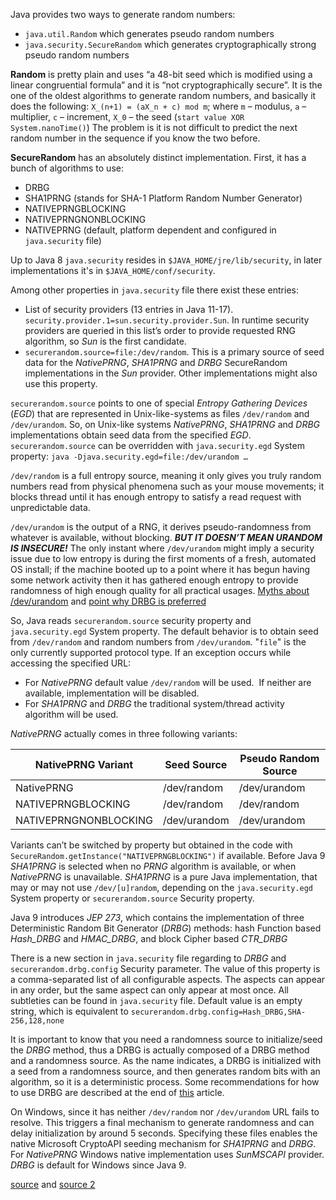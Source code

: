 Java provides two ways to generate random numbers:
- `java.util.Random` which generates pseudo random numbers
- `java.security.SecureRandom` which generates cryptographically strong pseudo random numbers

**Random** is pretty plain and uses “a 48-bit seed which is modified using a linear congruential formula” and it is “not cryptographically secure”. It is the one of the oldest algorithms to generate random numbers, and basically it does the following: `X_(n+1) = (aX_n + c) mod m`; where `m` – modulus, `a` – multiplier, `c` – increment, `X_0` – the seed (`start value XOR System.nanoTime()`) The problem is it is not difficult to predict the next random number in the sequence if you know the two before.

**SecureRandom** has an absolutely distinct implementation. First, it has a bunch of algorithms to use:
- DRBG
- SHA1PRNG (stands for SHA-1 Platform Random Number Generator)
- NATIVEPRNGBLOCKING
- NATIVEPRNGNONBLOCKING
- NATIVEPRNG (default, platform dependent and configured in `java.security` file)

Up to Java 8 `java.security` resides in `$JAVA_HOME/jre/lib/security`, in later implementations it's in `$JAVA_HOME/conf/security`.

Among other properties in `java.security` file there exist these entries:
- List of security providers (13 entries in Java 11-17). `security.provider.1=sun.security.provider.Sun`. In runtime security providers are queried in this list’s order to provide requested RNG algorithm, so *Sun* is the first candidate.
- `securerandom.source=file:/dev/random`. This is a primary source of seed data for the *NativePRNG*, *SHA1PRNG* and *DRBG* SecureRandom implementations in the *Sun* provider. Other implementations might also use this property.

`securerandom.source` points to one of special *Entropy Gathering Devices* (*EGD*) that are represented in Unix-like-systems as files `/dev/random` and `/dev/urandom`. So, on Unix-like systems *NativePRNG*, *SHA1PRNG* and *DRBG* implementations obtain seed data from the specified *EGD*. `securerandom.source` can be overridden with `java.security.egd` System property:
`java -Djava.security.egd=file:/dev/urandom …`

`/dev/random` is a full entropy source, meaning it only gives you truly random numbers read from physical phenomena such as your mouse movements; it blocks thread until it has enough entropy to satisfy a read request with unpredictable data.

`/dev/urandom` is the output of a RNG, it derives pseudo-randomness from whatever is available, without blocking. ***BUT IT DOESN’T MEAN URANDOM IS INSECURE!*** The only instant where `/dev/urandom` might imply a security issue due to low entropy is during the first moments of a fresh, automated OS install; if the machine booted up to a point where it has begun having some network activity then it has gathered enough entropy to provide randomness of high enough quality for all practical usages.
[Myths about /dev/urandom](https://www.2uo.de/myths-about-urandom/) and [point why DRBG is preferred](https://stackoverflow.com/questions/58991966/what-java-security-egd-option-is-for)

So, Java reads `securerandom.source` security property and `java.security.egd` System property. The default behavior is to obtain seed from `/dev/random` and random numbers from `/dev/urandom`. "`file`" is the only currently supported protocol type. If an exception occurs while accessing the specified URL:
- For *NativePRNG* default value `/dev/random` will be used.  If neither are available, implementation will be disabled.
- For *SHA1PRNG* and *DRBG* the traditional system/thread activity algorithm will be used.

*NativePRNG* actually comes in three following variants:

| NativePRNG Variant    | Seed Source  | Pseudo Random Source |
| --------------------- | ------------ | -------------------- |
| NativePRNG            | /dev/random  | /dev/urandom         |
| NATIVEPRNGBLOCKING    | /dev/random  | /dev/random          |
| NATIVEPRNGNONBLOCKING | /dev/urandom | /dev/urandom         |
Variants can’t be switched by property but obtained in the code with `SecureRandom.getInstance("NATIVEPRNGBLOCKING")` if available. Before Java 9 *SHA1PRNG* is selected when no *PRNG* algorithm is available, or when *NativePRNG* is unavailable. *SHA1PRNG* is a pure Java implementation, that may or may not use `/dev/[u]random`, depending on the `java.security.egd` System property or `securerandom.source` Security property.

Java 9 introduces *JEP 273*, which contains the implementation of three Deterministic Random Bit Generator (*DRBG*) methods: hash Function based *Hash_DRBG* and *HMAC_DRBG*, and block Cipher based *CTR_DRBG*

There is a new section in `java.security` file regarding to *DRBG* and `securerandom.drbg.config` Security parameter. The value of this property is a comma-separated list of all configurable aspects. The aspects can appear in any order, but the same aspect can only appear at most once. All subtleties can be found in `java.security` file. Default value is an empty string, which is equivalent to `securerandom.drbg.config=Hash_DRBG,SHA-256,128,none`

It is important to know that you need a randomness source to initialize/seed the *DRBG* method, thus a DRBG is actually composed of a DRBG method and a randomness source. As the name indicates, a DRBG is initialized with a seed from a randomness source, and then generates random bits with an algorithm, so it is a deterministic process. Some recommendations for how to use DRBG are described at the end of [this](https://metebalci.com/blog/everything-about-javas-securerandom/) article.

On Windows, since it has neither `/dev/random` nor `/dev/urandom` URL fails to resolve. This triggers a final mechanism to generate randomness and can delay initialization by around 5 seconds. Specifying these files enables the native Microsoft CryptoAPI seeding mechanism for *SHA1PRNG* and *DRBG*. For *NativePRNG* Windows native implementation uses *SunMSCAPI* provider. *DRBG* is default for Windows since Java 9.

[source](https://www.baeldung.com/java-security-egd) and [source 2](https://metebalci.com/blog/everything-about-javas-securerandom/)

